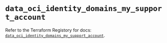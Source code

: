# `data_oci_identity_domains_my_support_account`

Refer to the Terraform Registory for docs: [`data_oci_identity_domains_my_support_account`](https://registry.terraform.io/providers/oracle/oci/6.18.0/docs/data-sources/identity_domains_my_support_account).
